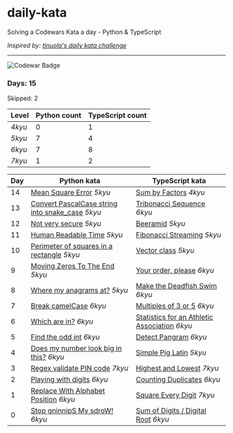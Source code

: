 # daily-kata

Solving a Codewars Kata a day - Python &amp; TypeScript

_Inspired by: [tinuola's daily kata challenge](https://github.com/tinuola/daily-kata-too)_

---

![Codewar Badge](https://www.codewars.com/users/tomasz-jankowski/badges/large)


### Days: 15
Skipped: 2

| Level  | Python count | TypeScript count |
|--------|--------------|------------------|
| _4kyu_ | 0            | 1                |
| _5kyu_ | 7            | 4                |
| _6kyu_ | 7            | 8                |
| _7kyu_ | 1            | 2                |


| Day | Python kata                                                                                                                                 | TypeScript kata                                                                                                                        |
|-----|---------------------------------------------------------------------------------------------------------------------------------------------|----------------------------------------------------------------------------------------------------------------------------------------|
| 14  | [Mean Square Error](https://github.com/tomasz-jankowski/daily-kata/blob/main/python/mean-square-error.py) _5kyu_                            | [Sum by Factors](https://github.com/tomasz-jankowski/daily-kata/blob/main/typescript/sum-by-factors.ts) _4kyu_                         |
| 13  | [Convert PascalCase string into snake_case](https://github.com/tomasz-jankowski/daily-kata/blob/main/python/pascal-to-camel-case.py) _5kyu_ | [Tribonacci Sequence](https://github.com/tomasz-jankowski/daily-kata/blob/main/typescript/tribonacci-sequence.ts) _6kyu_               |
| 12  | [Not very secure](https://github.com/tomasz-jankowski/daily-kata/blob/main/python/regex-not-very-secure-password.py) _5kyu_                 | [Beeramid](https://github.com/tomasz-jankowski/daily-kata/blob/main/typescript/beeramid.ts) _5kyu_                                     |
| 11  | [Human Readable Time](https://github.com/tomasz-jankowski/daily-kata/blob/main/python/human-readable-time.py) _5kyu_                        | [Fibonacci Streaming](https://github.com/tomasz-jankowski/daily-kata/blob/main/typescript/fibonacci-streaming.ts) _5kyu_               |
| 10  | [Perimeter of squares in a rectangle](https://github.com/tomasz-jankowski/daily-kata/blob/main/python/perimeter.py) _5kyu_                  | [Vector class](https://github.com/tomasz-jankowski/daily-kata/blob/main/typescript/vector-class.ts) _5kyu_                             |
| 9   | [Moving Zeros To The End](https://github.com/tomasz-jankowski/daily-kata/blob/main/python/move-zeros.py) _5kyu_                             | [Your order, please](https://github.com/tomasz-jankowski/daily-kata/blob/main/typescript/order.ts) _6kyu_                              |
| 8   | [Where my anagrams at?](https://github.com/tomasz-jankowski/daily-kata/blob/main/python/anagrams.py) _5kyu_                                 | [Make the Deadfish Swim](https://github.com/tomasz-jankowski/daily-kata/blob/main/typescript/deadfish.ts) _6kyu_                       |
| 7   | [Break camelCase](https://github.com/tomasz-jankowski/daily-kata/blob/main/python/break-camel-case.py) _6kyu_                               | [Multiples of 3 or 5](https://github.com/tomasz-jankowski/daily-kata/blob/main/typescript/multiples-of-3-or-5.ts) _6kyu_               |
| 6   | [Which are in?](https://github.com/tomasz-jankowski/daily-kata/blob/main/python/which-in-list.py) _6kyu_                                    | [Statistics for an Athletic Association](https://github.com/tomasz-jankowski/daily-kata/blob/main/typescript/athletic-stats.ts) _6kyu_ |
| 5   | [Find the odd int](https://github.com/tomasz-jankowski/daily-kata/blob/main/python/find-odd.py) _6kyu_                                      | [Detect Pangram](https://github.com/tomasz-jankowski/daily-kata/blob/main/typescript/detect-pangram.ts) _6kyu_                         |
| 4   | [Does my number look big in this?](https://github.com/tomasz-jankowski/daily-kata/blob/main/python/narcisstic-number.py) _6kyu_             | [Simple Pig Latin](https://github.com/tomasz-jankowski/daily-kata/blob/main/typescript/simple-pig-latin.ts) _5kyu_                     |
| 3   | [Regex validate PIN code](https://github.com/tomasz-jankowski/daily-kata/blob/main/python/regex-validate-pin.py) _7kyu_                     | [Highest and Lowest](https://github.com/tomasz-jankowski/daily-kata/blob/main/typescript/highest-and-lowest.ts) _7kyu_                 |
| 2   | [Playing with digits](https://github.com/tomasz-jankowski/daily-kata/blob/main/python/playing-with-digits.py) _6kyu_                        | [Counting Duplicates](https://github.com/tomasz-jankowski/daily-kata/blob/main/typescript/counting-duplicates.ts) _6kyu_               |
| 1   | [Replace With Alphabet Position](https://github.com/tomasz-jankowski/daily-kata/blob/main/python/alphabet-position.py) _6kyu_               | [Square Every Digit](https://github.com/tomasz-jankowski/daily-kata/blob/main/typescript/square-every-digit.ts) _7kyu_                 |
| 0   | [Stop gninnipS My sdroW!](https://github.com/tomasz-jankowski/daily-kata/blob/main/python/spin-words.py) _6kyu_                             | [Sum of Digits / Digital Root](https://github.com/tomasz-jankowski/daily-kata/blob/main/typescript/digital-root.ts) _6kyu_             |
